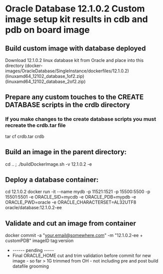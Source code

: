 # Oracle Database 12.1.0.2 Custom image setup kit results in cdb and pdb on board image

## Build custom image with database deployed
Download 12.1.0.2 linux database kit from Oracle and place into this directory (docker-images/OracleDatabase/SingleInstance/dockerfiles/12.1.0.2)
(linuxamd64_12102_database_1of2.zip)
(linuxamd64_12102_database_2of2.zip)

## Prepare any custom touches to the CREATE DATABASE scripts in the crdb directory
### If you make changes to the create database scripts you must recreate the crdb.tar file
  tar cf crdb.tar crdb

## Build an image in the parent directory:
  cd .. ; ./buildDockerImage.sh -v 12.1.0.2 -e

## Deploy a database container:
  cd 12.1.0.2
  docker run -it --name mydb -p 11521:1521 -p 15500:5500 -p 15501:5501 -e ORACLE_SID=mycdb -e ORACLE_PDB=mypdb -e ORACLE_PWD=oracle -e ORACLE_CHARACTERSET=AL32UTF8 oracle/database:12.1.0.2-ee

## Validate and cut an image from container
  docker commit -a "your.email@somewhere.com" -m "12.1.0.2-ee + customPDB" imageID tag:version

* ------ pending -----
* Final ORACLE_HOME cut and trim validation before commit for new image - so far > 1G trimmed from OH - not including pre and post build datafile grooming

